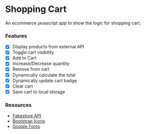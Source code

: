 # Shopping Cart

An ecommerce javascript app to show the logic for shopping cart.


### Features

- [x] Display products from external API
- [x] Toggle cart visibility
- [x] Add to Cart
- [x] Increase/Decrease quantity
- [x] Remove from cart
- [x] Dynamically calculate the total
- [x] Dynamically update cart badge
- [x] Clear cart
- [x] Save cart to local storage

### Resources

- [Fakestore API](https://fakestoreapi.com/)
- [Bootstrap Icons](https://icons.getbootstrap.com/)
- [Google Fonts](https://fonts.google.com/)